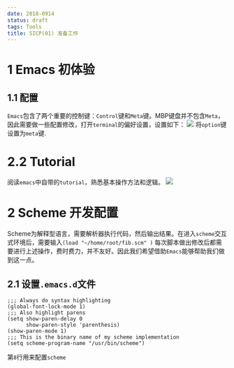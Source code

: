 ```yaml
---
date: 2018-0914
status: draft
tags: Tools
title: SICP(01) 准备工作
---
```

# 1 Emacs 初体验
## 1.1 配置
`Emacs`包含了两个重要的控制键：`Control`键和`Meta`键。MBP键盘并不包含`Meta`，因此需要做一些配置修改，打开`terminal`的偏好设置，设置如下：
![](./_image/meta.jpg)
将`option`键设置为`meta`键.
# 2.2 Tutorial
阅读`emacs`中自带的`tutorial`，熟悉基本操作方法和逻辑。
![](./_image/Emacs.png)
# 2 Scheme 开发配置
Scheme为解释型语言，需要解析器执行代码，然后输出结果。在进入`scheme`交互式环境后，需要输入`(load "~/home/root/fib.scm" )` 每次脚本做出修改后都需要进行上述操作，费时费力，并不友好。因此我们希望借助`Emacs`能够帮助我们做到这一点。

## 2.1 设置`.emacs.d`文件
```lisp:n
;;; Always do syntax highlighting
(global-font-lock-mode 1)
;;; Also highlight parens
(setq show-paren-delay 0
      show-paren-style 'parenthesis)
(show-paren-mode 1)
;;; This is the binary name of my scheme implementation
(setq scheme-program-name "/usr/bin/scheme")
```
第`8`行用来配置`scheme`